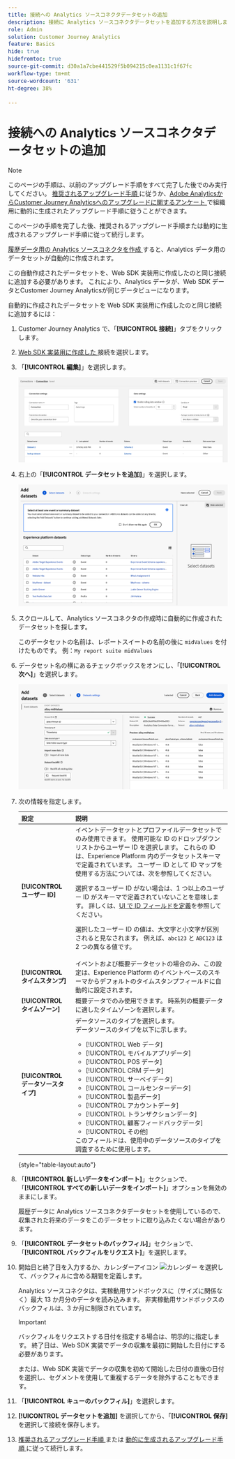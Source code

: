 ```yaml
---
title: 接続への Analytics ソースコネクタデータセットの追加
description: 接続に Analytics ソースコネクタデータセットを追加する方法を説明します
role: Admin
solution: Customer Journey Analytics
feature: Basics
hide: true
hidefromtoc: true
source-git-commit: d30a1a7cbe441529f5b094215c0ea1131c1f67fc
workflow-type: tm+mt
source-wordcount: '631'
ht-degree: 38%

---
```


# 接続への Analytics ソースコネクタデータセットの追加

>[!NOTE]
> 
>このページの手順は、以前のアップグレード手順をすべて完了した後でのみ実行してください。 [ 推奨されるアップグレード手順 ](/help/getting-started/cja-upgrade/cja-upgrade-recommendations.md#recommended-upgrade-steps-for-most-organizations) に従うか、[Adobe AnalyticsからCustomer Journey Analyticsへのアップグレードに関するアンケート ](https://gigazelle.github.io/cja-ttv/) で組織用に動的に生成されたアップグレード手順に従うことができます。
>
>このページの手順を完了した後、推奨されるアップグレード手順または動的に生成されるアップグレード手順に従って続行します。

[ 履歴データ用の Analytics ソースコネクタを作成 ](/help/getting-started/cja-upgrade/cja-upgrade-source-connector.md) すると、Analytics データ用のデータセットが自動的に作成されます。

この自動作成されたデータセットを、Web SDK 実装用に作成したのと同じ接続に追加する必要があります。 これにより、Analytics データが、Web SDK データとCustomer Journey Analyticsが同じデータビューになります。

自動的に作成されたデータセットを Web SDK 実装用に作成したのと同じ接続に追加するには：

1. Customer Journey Analytics で、「**[!UICONTROL 接続]**」タブをクリックします。

1. [Web SDK 実装用に作成した ](/help/getting-started/cja-upgrade/cja-upgrade-connection.md) 接続を選択します。

1. 「**[!UICONTROL 編集]**」を選択します。

   ![接続を編集](assets/connection-add-dataset.png)

1. 右上の「**[!UICONTROL データセットを追加]**」を選択します。

   ![接続を編集](assets/connection-add-dateset2.png)

1. スクロールして、Analytics ソースコネクタの作成時に自動的に作成されたデータセットを探します。

   このデータセットの名前は、レポートスイートの名前の後に `midValues` を付けたものです。 例：`My report suite midValues`

1. データセット名の横にあるチェックボックスをオンにし、「**[!UICONTROL 次へ]**」を選択します。

   ![接続を編集](assets/connection-add-dataset3.png)

1. 次の情報を指定します。

   <!-- Copied from help/connections/create-connection.md. Should we single source? -->

   | 設定 | 説明 |
   | --- | --- |
   | **[!UICONTROL ユーザー ID]** | イベントデータセットとプロファイルデータセットでのみ使用できます。 使用可能な ID のドロップダウンリストからユーザー ID を選択します。 これらの ID は、Experience Platform 内のデータセットスキーマで定義されています。 ユーザー ID として ID マップを使用する方法については、次を参照してください。<p>選択するユーザー ID がない場合は、1 つ以上のユーザー ID がスキーマで定義されていないことを意味します。 詳しくは、[UI で ID フィールドを定義](https://experienceleague.adobe.com/ja/docs/experience-platform/xdm/ui/fields/identity)を参照してください。 <p>選択したユーザー ID の値は、大文字と小文字が区別されると見なされます。 例えば、`abc123` と `ABC123` は 2 つの異なる値です。 |
   | **[!UICONTROL タイムスタンプ]** | イベントおよび概要データセットの場合のみ、この設定は、Experience Platform のイベントベースのスキーマからデフォルトのタイムスタンプフィールドに自動的に設定されます。 |
   | **[!UICONTROL タイムゾーン]** | 概要データでのみ使用できます。 時系列の概要データに適したタイムゾーンを選択します。 |
   | **[!UICONTROL データソースタイプ]** | データソースのタイプを選択します。 <br/>データソースのタイプを以下に示します。 <ul><li>[!UICONTROL Web データ]</li><li>[!UICONTROL モバイルアプリデータ]</li><li>[!UICONTROL POS データ]</li><li>[!UICONTROL CRM データ]</li><li>[!UICONTROL サーベイデータ]</li><li>[!UICONTROL コールセンターデータ]</li><li>[!UICONTROL 製品データ]</li><li> [!UICONTROL アカウントデータ]</li><li> [!UICONTROL トランザクションデータ]</li><li>[!UICONTROL 顧客フィードバックデータ]</li><li> [!UICONTROL その他]</li></ul>このフィールドは、使用中のデータソースのタイプを調査するために使用します。 |

   {style="table-layout:auto"}

1. 「**[!UICONTROL 新しいデータをインポート]**」セクションで、「**[!UICONTROL すべての新しいデータをインポート]**」オプションを無効のままにします。

   履歴データに Analytics ソースコネクタデータセットを使用しているので、収集された将来のデータをこのデータセットに取り込みたくない場合があります。

1. 「**[!UICONTROL データセットのバックフィル]**」セクションで、「**[!UICONTROL バックフィルをリクエスト]**」を選択します。

1. 開始日と終了日を入力するか、カレンダーアイコン ![ カレンダー ](https://spectrum.adobe.com/static/icons/workflow_18/Smock_Calendar_18_N.svg) を選択して、バックフィルに含める期間を定義します。

   Analytics ソースコネクタは、実稼動用サンドボックスに（サイズに関係なく）最大 13 か月分のデータを読み込みます。 非実稼動用サンドボックスのバックフィルは、3 か月に制限されています。

   >[!IMPORTANT]
   >
   >バックフィルをリクエストする日付を指定する場合は、明示的に指定します。 終了日は、Web SDK 実装でデータの収集を最初に開始した日付にする必要があります。
   >
   >または、Web SDK 実装でデータの収集を初めて開始した日付の直後の日付を選択し、セグメントを使用して重複するデータを除外することもできます。

   <!-- Include any of the following?  Make sure you're explicit as to the dates you request backfill to. You want to request it to the date that you start gathering data with your Web SDK implementation. Also possibly include segments for any overlapping date. So you could request everything and then use a segment to exclude data that you don't want. That way if you need to move up the date, then you could change the date in the filter. Downside would be that you might pay for double rows.  When they do that, they're going to see all schema fields from both their custom schema and their Analytics schema. So they'll need to be cognizant to select the right fields, and never select any Analytics fields, because they will be mapped as part of the source connector. Never select any Analytics field group fields because they'll be mapped.  -->

1. 「**[!UICONTROL キューのバックフィル]**」を選択します。

1. **[!UICONTROL データセットを追加]** を選択してから、「**[!UICONTROL 保存]** を選択して接続を保存します。

1. [ 推奨されるアップグレード手順 ](/help/getting-started/cja-upgrade/cja-upgrade-recommendations.md#recommended-upgrade-steps-for-most-organizations) または [ 動的に生成されるアップグレード手順 ](https://gigazelle.github.io/cja-ttv/) に従って続行します。

